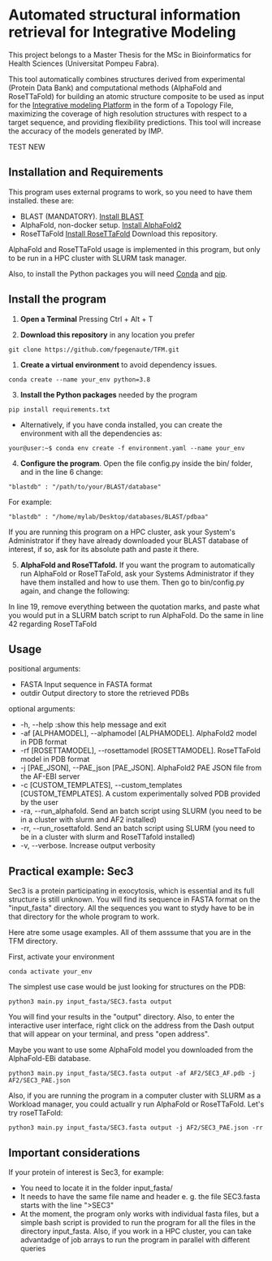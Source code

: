 # Automated structural information retrieval for Integrative Modeling
This project belongs to a Master Thesis for the MSc in Bioinformatics for Health Sciences (Universitat Pompeu Fabra). 

This tool automatically combines structures derived from experimental (Protein Data Bank) and computational methods (AlphaFold and RoseTTaFold) for building an atomic structure composite to be used as input for the [Integrative modeling Platform](https://integrativemodeling.org/) in the form of a Topology File, maximizing the coverage of high resolution structures with respect to a target sequence, and providing flexibility predictions. This tool will increase the accuracy of the models generated by IMP.

TEST NEW

## Installation and Requirements

This program uses external programs to work, so you need to have them installed.
these are:  
- BLAST (MANDATORY). [Install BLAST](https://blast.ncbi.nlm.nih.gov/Blast.cgi?PAGE_TYPE=BlastDocs&DOC_TYPE=Download)
- AlphaFold, non-docker setup. [Install AlphaFold2](https://github.com/kalininalab/alphafold_non_docker)
- RoseTTaFold [Install RoseTTaFold](https://github.com/RosettaCommons/RoseTTAFold)
Download this repository.

AlphaFold and RoseTTaFold usage is implemented in this program, but only to be
run in a HPC cluster with SLURM task manager.

Also, to install the Python packages you will need [Conda](https://docs.conda.io/projects/conda/en/latest/user-guide/install/linux.html) and [pip](https://pip.pypa.io/en/stable/installation/).

## Install the program

1. **Open a Terminal** Pressing Ctrl + Alt + T

2. **Download this repository** in any location you prefer
```console
git clone https://github.com/fpegenaute/TFM.git
```

1. **Create a virtual environment** to avoid dependency issues.

```console
conda create --name your_env python=3.8
```

3. **Install the Python packages** needed by the program

```console
pip install requirements.txt
```

* Alternatively, if you have conda installed, you can create the environment with
all the dependencies as:

```console
your@user:~$ conda env create -f environment.yaml --name your_env
```

4. **Configure the program**. 
Open the file config.py inside the bin/ folder, and in the line 6 change:

```text
"blastdb" : "/path/to/your/BLAST/database"
```

For example:

```text
"blastdb" : "/home/mylab/Desktop/databases/BLAST/pdbaa"
```
If you are running this program on a HPC cluster, ask your System's 
Administrator if they have already downloaded your BLAST database of interest, 
if so, ask for its absolute path and paste it  there. 

5. **AlphaFold and RoseTTafold.** If you want the program to automatically run
AlphaFold or RoseTTaFold, ask your Systems Administrator if they have them installed and how to use them. Then go to bin/config.py again, and change the following:

In line 19, remove everything between the quotation marks, and paste what you
would put in a SLURM batch script to run AlphaFold. Do the same in line 42 
regarding RoseTTaFold

## Usage

positional arguments:
- FASTA                 Input sequence in FASTA format
- outdir                Output directory to store the retrieved PDBs

optional arguments:
-   -h, --help :show this help message and exit
-   -af [ALPHAMODEL], --alphamodel [ALPHAMODEL]. AlphaFold2 model in PDB format
-   -rf [ROSETTAMODEL], --rosettamodel [ROSETTAMODEL]. RoseTTaFold model in PDB format
-   -j [PAE_JSON], --PAE_json [PAE_JSON]. AlphaFold2 PAE JSON file from the AF-EBI server
-   -c [CUSTOM_TEMPLATES], --custom_templates [CUSTOM_TEMPLATES]. A custom experimentally solved PDB provided by the user
-   -ra, --run_alphafold.  Send an batch script using SLURM (you need to be in a cluster with slurm and AF2 installed)
-   -rr, --run_rosettafold. Send an batch script using SLURM (you need to be in a cluster with slurm and RoseTTafold installed)
-   -v, --verbose. Increase output verbosity


## Practical example: Sec3

Sec3 is a protein participating in exocytosis, which is essential and its full
structure is still unknown. You will find its sequence in FASTA format on the 
"input_fasta" directory. All the sequences you want to stydy have to be in that
directory for the whole program to work.

Here atre some usage examples. All of them asssume that you are in the TFM
directory.

First, activate your environment

```console
conda activate your_env
```

The simplest use case would be just looking for structures on the PDB:

```console
python3 main.py input_fasta/SEC3.fasta output
```

You will find your results in the "output" directory. Also, to enter the interactive
user interface, right click on the address from the Dash output that will appear on your terminal, 
and press "open address".


Maybe you want to use some AlphaFold model you downloaded from the AlphaFold-EBi database.

```console
python3 main.py input_fasta/SEC3.fasta output -af AF2/SEC3_AF.pdb -j AF2/SEC3_PAE.json
```

Also, if you are running the program in a computer cluster with SLURM as a Workload manager,
you could actuallr y run AlphaFold or RoseTTaFold. Let's try roseTTaFold:

```console
python3 main.py input_fasta/SEC3.fasta output -j AF2/SEC3_PAE.json -rr
```

## Important considerations

If your protein of interest is Sec3, for example:
- You need to locate it in the folder input_fasta/
- It needs to have the same file name and header e. g. the file SEC3.fasta starts with the line ">SEC3"
- At the moment, the program only works with individual fasta files, but a simple bash script is provided to run the program for all the files in the directory input_fasta. Also, if you work in a HPC cluster, you can take advantadge of job arrays to run the program in parallel with different queries





